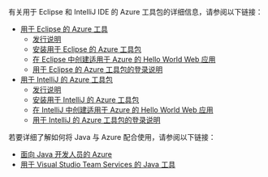 有关用于 Eclipse 和 IntelliJ IDE 的 Azure 工具包的详细信息，请参阅以下链接：

* [用于 Eclipse 的 Azure 工具](../eclipse/azure-toolkit-for-eclipse.md) 
  * [发行说明](https://github.com/Microsoft/azure-tools-for-java/releases) 
  * [安装用于 Eclipse 的 Azure 工具包](../eclipse/azure-toolkit-for-eclipse-installation.md) 
  * [在 Eclipse 中创建适用于 Azure 的 Hello World Web 应用](../eclipse/azure-toolkit-for-eclipse-create-hello-world-web-app.md) 
  * [用于 Eclipse 的 Azure 工具包的登录说明](../eclipse/azure-toolkit-for-eclipse-sign-in-instructions.md) 
* [用于 IntelliJ 的 Azure 工具包](../intellij/azure-toolkit-for-intellij.md) 
  * [发行说明](https://github.com/Microsoft/azure-tools-for-java/releases) 
  * [安装用于 IntelliJ 的 Azure 工具包](../intellij/azure-toolkit-for-intellij-installation.md) 
  * [在 IntelliJ 中创建适用于 Azure 的 Hello World Web 应用](../intellij/azure-toolkit-for-intellij-create-hello-world-web-app.md) 
  * [用于 IntelliJ 的 Azure 工具包的登录说明](../intellij/azure-toolkit-for-intellij-sign-in-instructions.md) 

若要详细了解如何将 Java 与 Azure 配合使用，请参阅以下链接： 

* [面向 Java 开发人员的 Azure](https://docs.microsoft.com/java/azure/) 
* [用于 Visual Studio Team Services 的 Java 工具](https://java.visualstudio.com/) 
<!-- TODO: Add URLs for Java in VSCode here --> 

